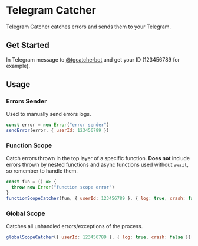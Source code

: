 # Telegram Catcher

Telegram Catcher catches errors and sends them to your Telegram.

## Get Started

In Telegram message to [@tgcatcherbot](https://t.me/tgcatcherbot) and get your ID (123456789 for example).

## Usage

### Errors Sender

Used to manually send errors logs.

```js
const error = new Error("error sender")
sendError(error, { userId: 123456789 })
```

### Function Scope

Catch errors thrown in the top layer of a specific function. **Does not** include errors thrown by nested functions and async functions used without `await`, so remember to handle them.

```js
const fun = () => {
  throw new Error("function scope error")
}
functionScopeCatcher(fun, { userId: 123456789 }, { log: true, crash: false })
```

### Global Scope

Catches all unhandled errors/exceptions of the process.

```js
globalScopeCatcher({ userId: 123456789 }, { log: true, crash: false })
```
